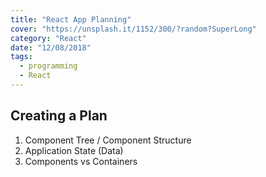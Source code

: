 ```yaml
---
title: "React App Planning"
cover: "https://unsplash.it/1152/300/?random?SuperLong"
category: "React"
date: "12/08/2018"
tags:
  - programming
  - React
---
```


## Creating a Plan

1. Component Tree / Component Structure
2. Application State (Data)
3. Components vs Containers

